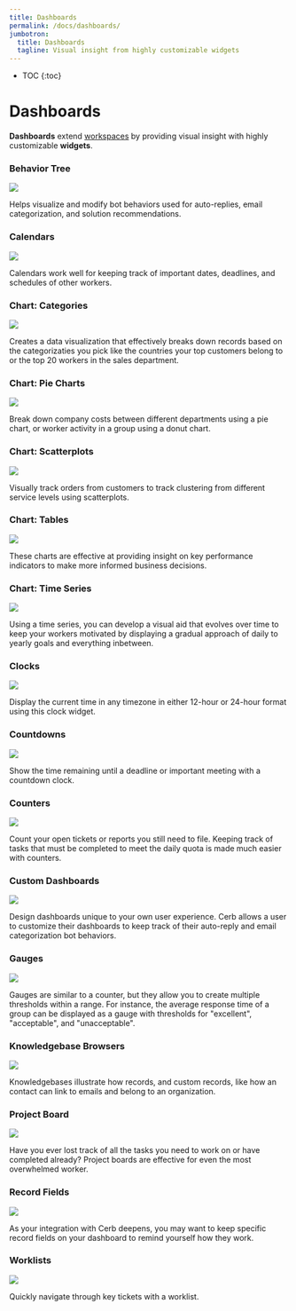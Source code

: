 ```yaml
---
title: Dashboards
permalink: /docs/dashboards/
jumbotron:
  title: Dashboards
  tagline: Visual insight from highly customizable widgets
---
```


* TOC
{:toc}

# Dashboards

**Dashboards** extend [workspaces](/docs/workspaces/) by providing visual insight with highly customizable **widgets**.

### Behavior Tree

<div class="cerb-screenshot">
<img src="/assets/images/docs/getting-started/behavior-tree.png" class="screenshot">
</div>

Helps visualize and modify bot behaviors used for auto-replies, email categorization,
 and solution recommendations.
 
### Calendars
<div class="cerb-screenshot">
<img src="/assets/images/docs/getting-started/calendar.png" class="screenshot">
</div>

Calendars work well for keeping track of important dates, deadlines, and schedules of other workers.

### Chart: Categories
<div class="cerb-screenshot">
<img src="/assets/images/docs/getting-started/chart-categories.png" class="screenshot">
</div>

Creates a data visualization that effectively breaks down records based on the categorizaties you pick
 like the countries your top customers belong to or the top 20 workers in the sales department.
 
### Chart: Pie Charts

<div class="cerb-screenshot">
<img src="/assets/images/docs/getting-started/pie-donutcharts.png" class="screenshot">
</div>

Break down company costs between different departments using a pie chart, or worker activity in a group using
a donut chart.
 
### Chart: Scatterplots
<div class="cerb-screenshot">
<img src="/assets/images/docs/getting-started/chart-scatterplots.png" class="screenshot">
</div>

Visually track orders from customers to track clustering from different service levels using scatterplots.

### Chart: Tables
<div class="cerb-screenshot">
<img src="/assets/images/docs/getting-started/chart-tables.png" class="screenshot">
</div>
 
These charts are effective at providing insight on key performance indicators to make more informed 
business decisions. 

### Chart: Time Series
<div class="cerb-screenshot">
<img src="/assets/images/docs/getting-started/chart-timeseries.png" class="screenshot">
</div>

Using a time series, you can develop a visual aid that evolves over time to keep your workers motivated
 by displaying a gradual approach of daily to yearly goals and everything inbetween.

### Clocks
<div class="cerb-screenshot">
<img src="/assets/images/docs/getting-started/clock.png" class="screenshot">
</div>

Display the current time in any timezone in either 12-hour or 24-hour format using this clock widget.

### Countdowns
<div class="cerb-screenshot">
<img src="/assets/images/docs/getting-started/countdown.png" class="screenshot">
</div>

Show the time remaining until a deadline or important meeting with a countdown clock.

### Counters
<div class="cerb-screenshot">
<img src="/assets/images/docs/getting-started/counter.png" class="screenshot">
</div>

Count your open tickets or reports you still need to file. Keeping track of tasks that must
be completed to meet the daily quota is made much easier with counters.
 
### Custom Dashboards
<div class="cerb-screenshot">
<img src="/assets/images/docs/getting-started/customdashboard.png" class="screenshot"/>
</div>

Design dashboards unique to your own user experience. Cerb allows a user to customize their 
dashboards to keep track of their auto-reply and email categorization bot behaviors. 

### Gauges
<div class="cerb-screenshot">
<img src="/assets/images/docs/getting-started/gauge.png" class="screenshot">
</div>

Gauges are similar to a counter, but they allow you to create multiple thresholds
 within a range.  For instance, the average response time of a group can be displayed
 as a gauge with thresholds for "excellent", "acceptable", and "unacceptable".

### Knowledgebase Browsers
<div class="cerb-screenshot">
<img src="/assets/images/docs/getting-started/knowledgebase-browser.png" class="screenshot">
</div>

Knowledgebases illustrate how records, and custom records, like how an contact can link to emails 
and belong to an organization.

### Project Board
<div class="cerb-screenshot">
<img src="/assets/images/docs/getting-started/project-board.png" class="screenshot">
</div>

Have you ever lost track of all the tasks you need to work on or have completed already? Project boards
are effective for even the most overwhelmed worker. 

### Record Fields
<div class="cerb-screenshot">
<img src="/assets/images/docs/getting-started/record-fields.png" class="screenshot">
</div>

As your integration with Cerb deepens, you may want to keep specific record fields on your dashboard
to remind yourself how they work.
 
### Worklists
<div class="cerb-screenshot">
<img src="/assets/images/docs/getting-started/worklists.png" class="screenshot">
</div>

Quickly navigate through key tickets with a worklist.







